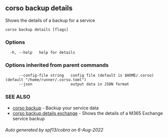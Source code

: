 ## corso backup details

Shows the details of a backup for a service

```
corso backup details [flags]
```

### Options

```
  -h, --help   help for details
```

### Options inherited from parent commands

```
      --config-file string   config file (default is $HOME/.corso) (default "/home/runner/.corso.toml")
      --json                 output data in JSON format
```

### SEE ALSO

* [corso backup](corso_backup.md)	 - Backup your service data
* [corso backup details exchange](corso_backup_details_exchange.md)	 - Shows the details of a M365 Exchange service backup

###### Auto generated by spf13/cobra on 6-Aug-2022
